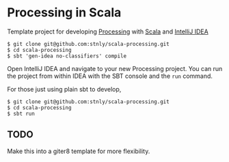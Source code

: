 Processing in Scala
===================

Template project for developing [Processing](http://www.processing.org) with [Scala](http://www.scala-lang.org) and [IntelliJ IDEA](www.jetbrains.com/idea/)

    $ git clone git@github.com:stnly/scala-processing.git
    $ cd scala-processing
    $ sbt 'gen-idea no-classifiers' compile

Open IntelliJ IDEA and navigate to your new Processing project. You can run the project from within IDEA with the SBT console and the `run` command.

For those just using plain sbt to develop,

    $ git clone git@github.com:stnly/scala-processing.git
    $ cd scala-processing
    $ sbt run
    
## TODO

Make this into a giter8 template for more flexibility.
